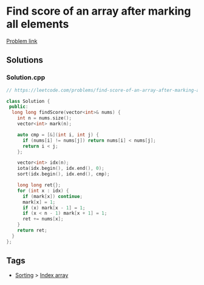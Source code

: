 # Find score of an array after marking all elements

[Problem link](https://leetcode.com/problems/find-score-of-an-array-after-marking-all-elements/)

## Solutions


### Solution.cpp
```cpp
// https://leetcode.com/problems/find-score-of-an-array-after-marking-all-elements/

class Solution {
 public:
  long long findScore(vector<int>& nums) {
    int n = nums.size();
    vector<int> mark(n);

    auto cmp = [&](int i, int j) {
      if (nums[i] != nums[j]) return nums[i] < nums[j];
      return i < j;
    };

    vector<int> idx(n);
    iota(idx.begin(), idx.end(), 0);
    sort(idx.begin(), idx.end(), cmp);

    long long ret{};
    for (int x : idx) {
      if (mark[x]) continue;
      mark[x] = 1;
      if (x) mark[x - 1] = 1;
      if (x < n - 1) mark[x + 1] = 1;
      ret += nums[x];
    }
    return ret;
  }
};
```
## Tags

* [Sorting](/Collections/sorting.md#sorting) > [Index array](/Collections/sorting.md#index-array)
